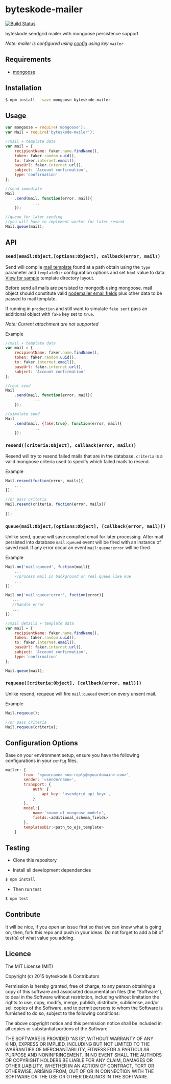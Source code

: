 byteskode-mailer
=====================

[![Build Status](https://travis-ci.org/byteskode/byteskode-mailer.svg?branch=master)](https://travis-ci.org/byteskode/byteskode-mailer)

byteskode sendgrid mailer with mongoose persistence support

*Note: mailer is configured using [config](https://github.com/lorenwest/node-config) using key `mailer`*

## Requirements
- [mongoose](https://github.com/Automattic/mongoose)

## Installation
```sh
$ npm install --save mongoose byteskode-mailer
```

## Usage

```javascript
var mongoose = require('mongoose');
var Mail = require('byteskode-mailer');

//mail + template data
var mail = {
    recipientName: faker.name.findName(),
    token: faker.random.uuid(),
    to: faker.internet.email(),
    baseUrl: faker.internet.url(),
    subject: 'Account confirmation',
    type:'confirmation'
};

//send immediate
Mail
    .send(mail, function(error, mail){
            ...
    });

//queue for later sending
//you will have to implement worker for later resend
Mail.queue(mail);

```

## API

### `send(email:Object,[options:Object], callback(error, mail))`
Send will compile [mail template](https://github.com/niftylettuce/node-email-templates) found at a path obtain using the `type` parameter and `templateDir` configuration options and set `html` value to data. [View for sample](https://github.com/byteskode/byteskode-mailer/tree/master/views/emails) template directory layout.

Before send all mails are persisted to mongodb using mongoose. mail object should constitute valid [nodemailer email fields](https://github.com/nodemailer/nodemailer#e-mail-message-fields) plus other data to be passed to mail template.

If running in `production` and still want to simulate `fake sent` pass an additional object with `fake` key set to `true`.

*Note: Current attachment are not supported*

Example
```js
//mail + template data
var mail = {
    recipientName: faker.name.findName(),
    token: faker.random.uuid(),
    to: faker.internet.email(),
    baseUrl: faker.internet.url(),
    subject: 'Account confirmation'
};

//real send
Mail
    .send(mail, function(error, mail){
            ...
    });

//simulate send
Mail
    .send(mail, {fake:true}, function(error, mail){
            ...
    });
```

### `resend([criteria:Object], callback(error, mails))`
Resend will try to resend failed mails that are in the database. `criteria` is a valid mongoose criteria used to specify which failed mails to resend.

Example
```js
Mail.resend(fuction(error, mails){
    ...
});

//or pass criteria
Mail.resend(criteria, fuction(error, mails){
    ...
});
```

### `queue(mail:Object,[options:Object], [callback(error, mail)])`
Unlike send, queue will save compiled email for later processing. After mail persisted into database `mail:queued` event will be fired with an instance of saved mail. If any error occur an event `mail:queue:error` will be fired.

Example
```js
Mail.on('mail:queued', fuction(mail){
    ...
    //process mail in background or real queue like kue
    ...
});

Mail.on('mail:queue:error', fuction(error){
   ...
   //handle error
   ... 
});

//mail details + template data
var mail = {
    recipientName: faker.name.findName(),
    token: faker.random.uuid(),
    to: faker.internet.email(),
    baseUrl: faker.internet.url(),
    subject: 'Account confirmation',
    type:'confirmation' 
};

Mail.queue(mail);
```

### `requeue([criteria:Object], [callback(error, mail)])`
Unlike resend, requeue will fire `mail:queued` event on every unsent mail.

Example
```js
Mail.requeue();

//or pass criteria
Mail.requeue(criteria);
```

## Configuration Options
Base on your environment setup, ensure you have the following configurations in your `config` files.

```js
mailer: {
        from: '<yourname> <no-reply@<yourdomain>.com>',
        sender: '<sendername>',
        transport: {
            auth: {
                api_key: '<sendgrid_api_key>',
            }
        },
        model:{
            name:'<name_of_mongoose_model>',
            fields:<additional_schema_fields>
        },
        templatesDir:<path_to_ejs_template>
    }
```

## Testing
* Clone this repository

* Install all development dependencies
```sh
$ npm install
```

* Then run test
```sh
$ npm test
```

## Contribute
It will be nice, if you open an issue first so that we can know what is going on, then, fork this repo and push in your ideas. Do not forget to add a bit of test(s) of what value you adding.

## Licence
The MIT License (MIT)

Copyright (c) 2015 byteskode & Contributors

Permission is hereby granted, free of charge, to any person obtaining a copy of this software and associated documentation files (the “Software”), to deal in the Software without restriction, including without limitation the rights to use, copy, modify, merge, publish, distribute, sublicense, and/or sell copies of the Software, and to permit persons to whom the Software is furnished to do so, subject to the following conditions:

The above copyright notice and this permission notice shall be included in all copies or substantial portions of the Software.

THE SOFTWARE IS PROVIDED “AS IS”, WITHOUT WARRANTY OF ANY KIND, EXPRESS OR IMPLIED, INCLUDING BUT NOT LIMITED TO THE WARRANTIES OF MERCHANTABILITY, FITNESS FOR A PARTICULAR PURPOSE AND NONINFRINGEMENT. IN NO EVENT SHALL THE AUTHORS OR COPYRIGHT HOLDERS BE LIABLE FOR ANY CLAIM, DAMAGES OR OTHER LIABILITY, WHETHER IN AN ACTION OF CONTRACT, TORT OR OTHERWISE, ARISING FROM, OUT OF OR IN CONNECTION WITH THE SOFTWARE OR THE USE OR OTHER DEALINGS IN THE SOFTWARE. 